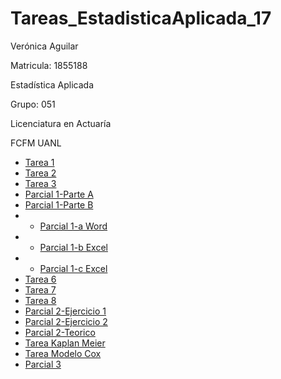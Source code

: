 # Tareas_EstadisticaAplicada_17

Verónica Aguilar 

Matricula: 1855188

Estadística Aplicada

Grupo: 051

Licenciatura en Actuaría 

FCFM UANL

* [Tarea 1](https://github.com/RoniAguilar/Tareas_EstadisticaAplicada_17/blob/main/VVAO_1855188_Estad%C3%ADsticaAplicadaG51_tarea1.ipynb)
* [Tarea 2](https://github.com/RoniAguilar/Tareas_EstadisticaAplicada_17/blob/main/VVAO_1855188_Estad%C3%ADsticaAplicadaG51_tarea2.ipynb)
* [Tarea 3](https://github.com/RoniAguilar/Tareas_EstadisticaAplicada_17/blob/main/VVAO_1855188_Estad%C3%ADsticaAplicadaG51_tarea3.ipynb)
* [Parcial 1-Parte A](https://github.com/RoniAguilar/Tareas_EstadisticaAplicada_17/blob/main/VVAO_1855188_EstadisticaAplicadaG51parcial1.ipynb)
* [Parcial 1-Parte B](https://github.com/RoniAguilar/Tareas_EstadisticaAplicada_17/blob/main/VVAO_1855188_EstadisticaAplicadaG51_parcial1parte2.ipynb)
* * [Parcial 1-a Word](https://github.com/RoniAguilar/Tareas_EstadisticaAplicada_17/blob/main/VVAO_1855188_EstadisticaAplicadaG51_parcial1a.docx)
* * [Parcial 1-b Excel](https://github.com/RoniAguilar/Tareas_EstadisticaAplicada_17/blob/main/VVAO_1855188_EstadisticaAplicadaG51_parcial1b.xlsx)
* * [Parcial 1-c Excel](https://github.com/RoniAguilar/Tareas_EstadisticaAplicada_17/blob/main/VVAO_1855188_EstadisticaAplicadaG51_parcial1c.xlsx)
* [Tarea 6](https://github.com/RoniAguilar/Tareas_EstadisticaAplicada_17/blob/main/VVAO_1855188_EAG51_actividad6_mar2022.pdf)
* [Tarea 7](https://github.com/RoniAguilar/Tareas_EstadisticaAplicada_17/blob/main/VVAO_1855188_EAG51_actividad7_mar2022.ipynb)
* [Tarea 8](https://github.com/RoniAguilar/Tareas_EstadisticaAplicada_17/blob/main/VVAO_1855188_EAG51_actividad8_mar2022.ipynb)
* [Parcial 2-Ejercicio 1](https://github.com/RoniAguilar/Tareas_EstadisticaAplicada_17/blob/main/VVAO_1855188_EstadisticaAplicadaG51_parcial2a.ipynb)
* [Parcial 2-Ejercicio 2](https://github.com/RoniAguilar/Tareas_EstadisticaAplicada_17/blob/main/VVAO_1855188_EstadisticaAplicadaG51_parcial2b.ipynb)
* [Parcial 2-Teorico](https://github.com/RoniAguilar/Tareas_EstadisticaAplicada_17/blob/main/VVAO_1855188_EstadisticaAplicadaG51_parcial2teorico.pdf)
* [Tarea Kaplan Meier](https://github.com/RoniAguilar/Tareas_EstadisticaAplicada_17/blob/main/VVAO_1855188_EAG51_actividadKaplanMeier_may2022.pdf)
* [Tarea Modelo Cox](https://github.com/RoniAguilar/Tareas_EstadisticaAplicada_17/blob/main/VVAO_1855188_EAG51_actividadcox_may2022.ipynb)
* [Parcial 3](https://github.com/RoniAguilar/Tareas_EstadisticaAplicada_17/blob/main/VVAO_1855188_Estad%C3%ADsticaAplicadaG51_parcial3.ipynb)
